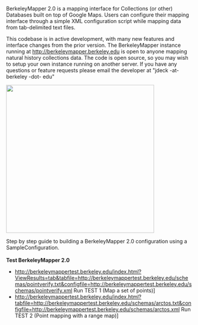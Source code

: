 BerkeleyMapper 2.0 is a mapping interface for Collections (or other) Databases built on top of Google Maps.  Users can configure their mapping interface through a simple XML configuration script while mapping data from tab-delimited text files.

This codebase is in active development, with many new features and interface changes from the prior version.  The BerkeleyMapper instance running at http://berkeleymapper.berkeley.edu is open to anyone mapping natural history collections data.  The code is open source, so you may wish to setup your own instance running on another server. If you have any questions or feature requests please email the developer at "jdeck -at- berkeley -dot- edu"

<img src='http://berkeleymapper.googlecode.com/files/mapping.jpg' width='400'>

Step by step guide to building a BerkeleyMapper 2.0 configuration using a SampleConfiguration.<br>
<br>
<b>Test BerkeleyMapper 2.0</b>
<ul><li><a href='http://berkeleymappertest.berkeley.edu/index.html?ViewResults=tab&tabfile=http://berkeleymappertest.berkeley.edu/schemas/pointverify.txt&configfile=http://berkeleymappertest.berkeley.edu/schemas/pointverify.xml'>http://berkeleymappertest.berkeley.edu/index.html?ViewResults=tab&amp;tabfile=http://berkeleymappertest.berkeley.edu/schemas/pointverify.txt&amp;configfile=http://berkeleymappertest.berkeley.edu/schemas/pointverify.xml</a> Run TEST 1 (Map a set of points)]<br>
</li><li><a href='http://berkeleymappertest.berkeley.edu/index.html?tabfile=http://berkeleymappertest.berkeley.edu/schemas/arctos.txt&configfile=http://berkeleymappertest.berkeley.edu/schemas/arctos.xml'>http://berkeleymappertest.berkeley.edu/index.html?tabfile=http://berkeleymappertest.berkeley.edu/schemas/arctos.txt&amp;configfile=http://berkeleymappertest.berkeley.edu/schemas/arctos.xml</a> Run TEST 2 (Point mapping with a range map)]</li></ul>

